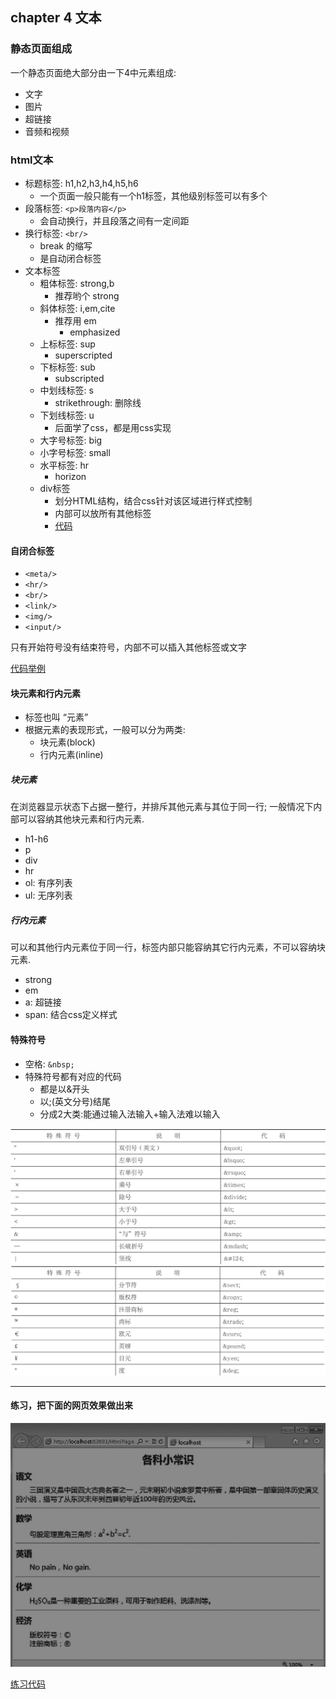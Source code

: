## chapter 4 文本

### 静态页面组成
一个静态页面绝大部分由一下4中元素组成:

- 文字
- 图片
- 超链接
- 音频和视频


### html文本

- 标题标签: h1,h2,h3,h4,h5,h6
  - 一个页面一般只能有一个h1标签，其他级别标签可以有多个
- 段落标签: `<p>段落内容</p>`
  - 会自动换行，并且段落之间有一定间距
- 换行标签: `<br/>`
  - break 的缩写
  - 是自动闭合标签
- 文本标签
  - 粗体标签: strong,b
    - 推荐哟个 strong
  - 斜体标签: i,em,cite
    - 推荐用 em
      - emphasized
  - 上标标签: sup
    - superscripted
  - 下标标签: sub
    - subscripted
  - 中划线标签: s
    - strikethrough: 删除线
  - 下划线标签: u
    - 后面学了css，都是用css实现
  - 大字号标签: big
  - 小字号标签: small
  - 水平标签: hr
    - horizon
  - div标签
    - 划分HTML结构，结合css针对该区域进行样式控制
    - 内部可以放所有其他标签  
    - [代码](../text_tag/div_intro.html)  

#### 自闭合标签

- `<meta/>`
- `<hr/>`
- `<br/>`
- `<link/>`
- `<img/>`
- `<input/>`

只有开始符号没有结束符号，内部不可以插入其他标签或文字

[代码举例](../text_tag/text_tag_intro.html)    

#### 块元素和行内元素

- 标签也叫 “元素”
- 根据元素的表现形式，一般可以分为两类:
  - 块元素(block)
  - 行内元素(inline)

##### 块元素

在浏览器显示状态下占据一整行，并排斥其他元素与其位于同一行; 一般情况下内部可以容纳其他块元素和行内元素.

- h1-h6
- p
- div
- hr
- ol: 有序列表
- ul: 无序列表

##### 行内元素  

可以和其他行内元素位于同一行，标签内部只能容纳其它行内元素，不可以容纳块元素.

- strong
- em
- a: 超链接
- span: 结合css定义样式

#### 特殊符号

- 空格: `&nbsp;`
- 特殊符号都有对应的代码
  - 都是以&开头
  - 以;(英文分号)结尾
  - 分成2大类:能通过输入法输入+输入法难以输入

![](imgs/specify_symbols_1.jpg)
![](imgs/specify_symbols_2.jpg)

---

#### 练习，把下面的网页效果做出来

![](imgs/text_practice_html.jpg)

[练习代码](../text_tag/my_practice.html)